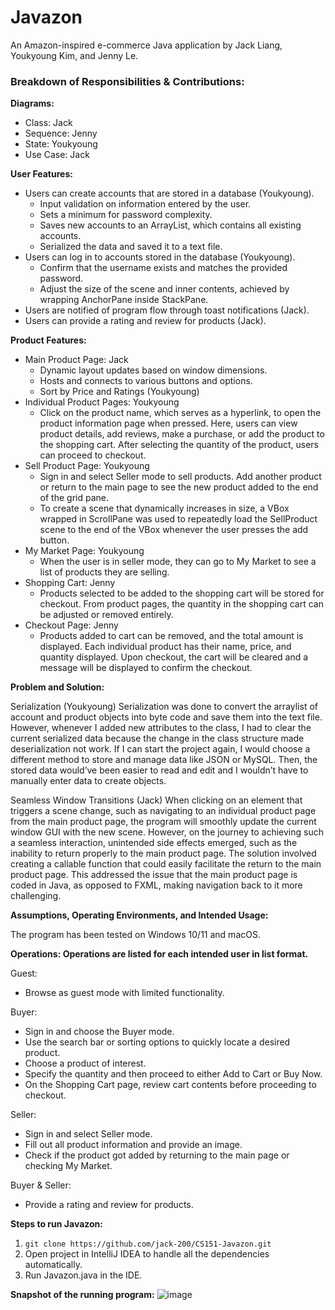 # Javazon

An Amazon-inspired e-commerce Java application by Jack Liang, Youkyoung Kim, and Jenny Le.

### Breakdown of Responsibilities & Contributions:

**Diagrams:**

- Class: Jack
- Sequence: Jenny
- State: Youkyoung
- Use Case: Jack

**User Features:**

- Users can create accounts that are stored in a database (Youkyoung).
    - Input validation on information entered by the user.
    - Sets a minimum for password complexity.
    - Saves new accounts to an ArrayList, which contains all existing accounts.
    - Serialized the data and saved it to a text file.
- Users can log in to accounts stored in the database (Youkyoung).
    - Confirm that the username exists and matches the provided password.
    - Adjust the size of the scene and inner contents, achieved by wrapping AnchorPane inside StackPane.
- Users are notified of program flow through toast notifications (Jack).
- Users can provide a rating and review for products (Jack).

**Product Features:**

- Main Product Page: Jack
    - Dynamic layout updates based on window dimensions.
    - Hosts and connects to various buttons and options.
    - Sort by Price and Ratings (Youkyoung)
- Individual Product Pages: Youkyoung
    - Click on the product name, which serves as a hyperlink, to open the product information page when pressed. Here,
      users can view product details, add reviews, make a purchase, or add the product to the shopping cart. After
      selecting the quantity of the product, users can proceed to checkout.
- Sell Product Page: Youkyoung
    - Sign in and select Seller mode to sell products. Add another product or return to the main page to see the new
      product added to the end of the grid pane.
    - To create a scene that dynamically increases in size, a VBox wrapped in ScrollPane was used to repeatedly load
      the SellProduct scene to the end of the VBox whenever the user presses the add button.
- My Market Page: Youkyoung
    - When the user is in seller mode, they can go to My Market to see a list of products they are selling.
- Shopping Cart: Jenny
    - Products selected to be added to the shopping cart will be stored for checkout. From product pages, the quantity
      in the shopping cart can be adjusted or removed entirely.
- Checkout Page: Jenny
    - Products added to cart can be removed, and the total amount is displayed. Each individual product has their name,
      price, and quantity displayed. Upon checkout, the cart will be cleared and a message will be displayed to confirm
      the checkout.

**Problem and Solution:**

Serialization (Youkyoung)
Serialization was done to convert the arraylist of account and product objects into byte code and save them into the
text file. However, whenever I added new attributes to the class, I had to clear the current serialized data because the
change in the class structure made deserialization not work. If I can start the project again, I would choose a
different method to store and manage data like JSON or MySQL. Then, the stored data would’ve been easier to read and
edit and I wouldn’t have to manually enter data to create objects.

Seamless Window Transitions (Jack)
When clicking on an element that triggers a scene change, such as navigating to an individual product page from the main
product page, the program will smoothly update the current window GUI with the new scene. However, on the journey to
achieving such a seamless interaction, unintended side effects emerged, such as the inability to return properly to the
main product page. The solution involved creating a callable function that could easily facilitate the return to the
main product page. This addressed the issue that the main product page is coded in Java, as opposed to FXML, making
navigation back to it more challenging.

**Assumptions, Operating Environments, and Intended Usage:**

The program has been tested on Windows 10/11 and macOS.

**Operations: Operations are listed for each intended user in list format.**

Guest:

- Browse as guest mode with limited functionality.

Buyer:

- Sign in and choose the Buyer mode.
- Use the search bar or sorting options to quickly locate a desired product.
- Choose a product of interest.
- Specify the quantity and then proceed to either Add to Cart or Buy Now.
- On the Shopping Cart page, review cart contents before proceeding to checkout.

Seller:

- Sign in and select Seller mode.
- Fill out all product information and provide an image.
- Check if the product got added by returning to the main page or checking My Market.

Buyer & Seller:

- Provide a rating and review for products.

**Steps to run Javazon:**

1. `git clone https://github.com/jack-200/CS151-Javazon.git`
2. Open project in IntelliJ IDEA to handle all the dependencies automatically.
3. Run Javazon.java in the IDE.

**Snapshot of the running program:**
![image](https://github.com/jack-200/CS151-Javazon/assets/86848773/bc6b422b-9412-47ab-86ab-4b54e84e60ee)
